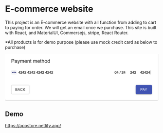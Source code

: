 # E-commerce website
This project is an E-commerce website with all function from adding to cart to paying for order. We will get an email once we purchase. This site is built with React, and MaterialUI, Commersejs, stripe, React Router.

*All products is for demo purpose (please use mock credit card as below to purchase)

<img src="./src/assets/ss1.png">

## Demo

https://apostore.netlify.app/



